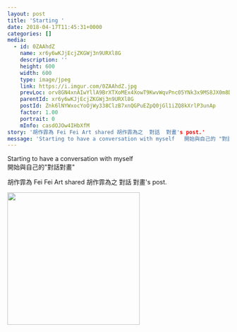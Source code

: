 ```yaml
---
layout: post
title: 'Starting ' 
date: 2018-04-17T11:45:31+0000 
categories: [] 
media:
  - id: 0ZAAhdZ
    name: xr6y6wKJjEcjZKGWj3n9URXl8G
    description: ''   
    height: 600
    width: 600
    type: image/jpeg
    link: https://i.imgur.com/0ZAAhdZ.jpg
    prevLoc: orv8GN4xnAIwYllA9BrXTXoMEx4XowT9KwvWqvPnc05YNk3x9MS8JX0m8DXZizGZ4Eo0v7Fxz6jM2gG4sZA2jxOYxWIKo0wooWAxUy1yPpRQ33CNB9Ggvw3mcGj3yZ17ZwiyOKO92yDQfr5jEmvgDpc3OJ61Kv9Ri5ZpokL5ywcgN75Az3BNHPJKqzwMOjHYXL6X48BDIzQgPLOqkMSyELVZvLyVH5W2zkM2xoTAkBqQYnMgs4Ep1K1nR
    parentId: xr6y6wKJjEcjZKGWj3n9URXl8G
    postId: Znk6lNYWxocYoOjWy338ClzB7xnQGPuEZpQ0jGl1iZQ8kXrlP3unAp
    factor: 1.00
    portrait: 0
    mInfo: casdOJOw4IHbXfM
story: '胡作霏為 Fei Fei Art shared 胡作霏為之  對話  對畫's post.'  
message: 'Starting to have a conversation with myself   開始與自己的 "對話對畫"'  
---
```


Starting to have a conversation with myself  
 開始與自己的"對話對畫"
 
 
[//]: #story:
胡作霏為 Fei Fei Art shared 胡作霏為之  對話  對畫's post.


[//]: #media:  
<a href="https://i.imgur.com/0ZAAhdZ.jpg"><img src="https://i.imgur.com/0ZAAhdZ.jpg" height="300" width="300" /></a> 
 
